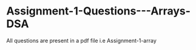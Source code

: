 # Assignment-1-Questions---Arrays-DSA
All questions are present in a pdf file i.e Assignment-1-array
